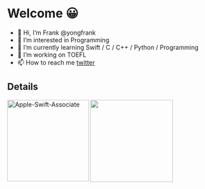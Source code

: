 <!--
 * @Author: Frank Chu
 * @Date: 2022-12-09 19:41:16
 * @LastEditors: Frank Chu
 * @LastEditTime: 2023-03-03 15:17:40
 * @FilePath: /yongfrank/README.md
 * @Description: 
 * 
 * Copyright (c) 2022 by Frank Chu, All Rights Reserved. 
-->
<!-- https://github.com/DavidAnson/markdownlint -->
<!-- markdownlint-disable MD033 -->

# Welcome 😀

- 👋 Hi, I’m Frank @yongfrank
- 👀 I’m interested in Programming
- 🌱 I’m currently learning Swift / C / C++ / Python /  Programming
- 💞️ I’m working on TOEFL
- 📫 How to reach me [twitter](https://twitter.com/cyongfrank)

## Details

<a href="https://www.credly.com/badges/e22ea06b-060b-4c22-b980-34d5d93cbda7/public_url">
    <img width="188" height="188" align="left" src="https://images.credly.com/size/680x680/images/d9598c1a-2f59-49b9-b7fc-a764bf23b4d5/image.png" alt="Apple-Swift-Associate" />
</a>

<a href="https://github-readme-stats.vercel.app/api?username=yongfrank&count_private=true&hide_border=true&title_color=008EEB&icon_color=008EEB&show_icons=true">
<img height="190" src="https://github-readme-stats.vercel.app/api?username=yongfrank&count_private=true&hide_border=true&title_color=008EEB&icon_color=008EEB&show_icons=true">
</a>

<!-- <a href="https://github.com/anuraghazra/github-readme-stats">
  <img align="right"  src="https://github-readme-stats.vercel.app/api/wakatime?username=Apollonian&layout=compact" alt="Apollo's wakatime stats" />
</a> -->

<!-- <a href="https://github-readme-stats.vercel.app/api/top-langs/?username=yongfrank&langs_count=8&layout=compact&hide_border=true&title_color=FF5600">
<img align="left" src="https://github-readme-stats.vercel.app/api/top-langs/?username=yongfrank&langs_count=8&layout=compact&hide_border=true&title_color=FF5600">
</a> -->

<!-- <a href="https://github.com/anuraghazra/github-readme-stats">
  <img align="right"  src="https://github-readme-stats.vercel.app/api?username=yongfrank&theme=gradient&bg_color=30,56CCF2,2F80ED&title_color=fff&text_color=fff&hide_rank=true" alt="Frank's GitHub stats" />
</a> -->


<!---
yongfrank/yongfrank is a ✨ special ✨ repository because its `README.md` (this file) appears on your GitHub profile.
You can click the Preview link to take a look at your changes.
--->
